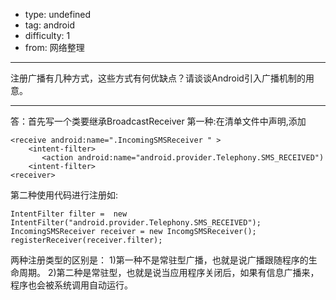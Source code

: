 - type: undefined
- tag: android
- difficulty:  1
- from: 网络整理

--------

注册广播有几种方式，这些方式有何优缺点？请谈谈Android引入广播机制的用意。

---------

答：首先写一个类要继承BroadcastReceiver
第一种:在清单文件中声明,添加
```  
<receive android:name=".IncomingSMSReceiver " >
	<intent-filter>
	   <action android:name="android.provider.Telephony.SMS_RECEIVED")
	<intent-filter>
<receiver>
```
第二种使用代码进行注册如:
```  
IntentFilter filter =  new IntentFilter("android.provider.Telephony.SMS_RECEIVED");
IncomingSMSReceiver receiver = new IncomgSMSReceiver();
registerReceiver(receiver.filter);
```
两种注册类型的区别是：
1)第一种不是常驻型广播，也就是说广播跟随程序的生命周期。
2)第二种是常驻型，也就是说当应用程序关闭后，如果有信息广播来，程序也会被系统调用自动运行。

